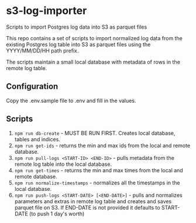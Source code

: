 # s3-log-importer
Scripts to import Postgres log data into S3 as parquet files

This repo contains a set of scripts to import normalized log data from the existing Postgres log
table into S3 as parquet files using the YYYY/MM/DD/HH path prefix.

The scripts maintain a small local database with metadata of rows in the remote log table.

## Configuration

Copy the .env.sample file to .env and fill in the values.

## Scripts

1. `npm run db-create` - MUST BE RUN FIRST. Creates local database, tables and indices.
2. `npm run get-ids` - returns the min and max ids from the local and remote database.
3. `npm run pull-logs <START-ID> <END-ID>` - pulls metadata from the remote log table into the local database.
4. `npm run get-times` - returns the min and max times from the local and remote database.
5. `npm run normalize-timestamps` - normalizes all the timestamps in the local database.
6. `npm run push-logs <START-DATE> [<END-DATE>]` - pulls and normalizes parameters and extras in remote log table and creates and saves parquet file on S3.  If END-DATE is not provided it defaults to START-DATE (to push 1 day's worth)